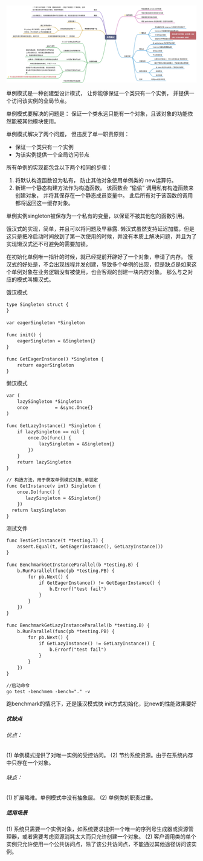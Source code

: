 

![示意图](./singletion.jpeg)

单例模式是一种创建型设计模式， 让你能够保证一个类只有一个实例， 并提供一个访问该实例的全局节点。

单例模式要解决的问题是：
保证一个类永远只能有一个对象，且该对象的功能依然能被其他模块使用。


单例模式解决了两个问题， 但违反了单一职责原则：
- 保证一个类只有一个实例
- 为该实例提供一个全局访问节点

所有单例的实现都包含以下两个相同的步骤：
1. 将默认构造函数设为私有， 防止其他对象使用单例类的 new运算符。
2. 新建一个静态构建方法作为构造函数。 该函数会 “偷偷” 调用私有构造函数来创建对象， 并将其保存在一个静态成员变量中。 此后所有对于该函数的调用都将返回这一缓存对象。

单例实例singleton被保存为一个私有的变量，以保证不被其他包的函数引用。


饿汉式的实现，简单，并且可以将问题及早暴露.
懒汉式虽然支持延迟加载，但是这只是把冷启动时间放到了第一次使用的时候，并没有本质上解决问题，并且为了实现懒汉式还不可避免的需要加锁。

在初始化单例唯一指针的时候，就已经提前开辟好了一个对象，申请了内存。
饿汉式的好处是，不会出现线程并发创建，导致多个单例的出现，但是缺点是如果这个单例对象在业务逻辑没有被使用，也会客观的创建一块内存对象。
那么与之对应的模式叫懒汉式。

饿汉模式

```
type Singleton struct {
}

var eagerSingleton *Singleton

func init() {
    eagerSingleton = &Singleton{}
}

func GetEagerInstance() *Singleton {
    return eagerSingleton
}
```




懒汉模式
```
var (
    lazySingleton *Singleton
    once          = &sync.Once{}
)

func GetLazyInstance() *Singleton {
    if lazySingleton == nil {
        once.Do(func() {
            lazySingleton = &Singleton{}
        })
    }
    return lazySingleton
}
```

```
// 构造方法，用于获取单例模式对象,单锁定
func GetInstance(v int) Singleton {
    once.Do(func() {
       lazySingleton = &Singleton{}
    })
  return lazySingleton
}
```

测试文件
```
func TestGetInstance(t *testing.T) {
	assert.Equal(t, GetEagerInstance(), GetLazyInstance())
}

func BenchmarkGetInstanceParallel(b *testing.B) {
	b.RunParallel(func(pb *testing.PB) {
		for pb.Next() {
			if GetEagerInstance() != GetEagerInstance() {
				b.Errorf("test fail")
			}
		}
	})
}

func BenchmarkGetLazyInstanceParallel(b *testing.B) {
	b.RunParallel(func(pb *testing.PB) {
		for pb.Next() {
			if GetLazyInstance() != GetLazyInstance() {
				b.Errorf("test fail")
			}
		}
	})
}
```

```
//启动命令
go test -benchmem -bench="." -v
```

跑benchmark的情况下，还是饿汉模式快
init方式初始化，比new的性能效果要好


##### 优缺点
###### 优点：
(1) 单例模式提供了对唯一实例的受控访问。
(2) 节约系统资源。由于在系统内存中只存在一个对象。

###### 缺点：
(1) 扩展略难。单例模式中没有抽象层。
(2) 单例类的职责过重。   


##### 适用场景
(1) 系统只需要一个实例对象，如系统要求提供一个唯一的序列号生成器或资源管理器，或者需要考虑资源消耗太大而只允许创建一个对象。
(2) 客户调用类的单个实例只允许使用一个公共访问点，除了该公共访问点，不能通过其他途径访问该实例。
